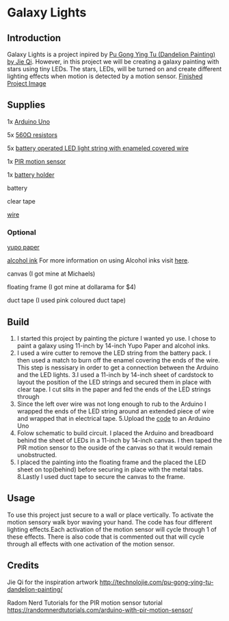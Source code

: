 # Galaxy Lights
## Introduction
  Galaxy Lights is a project inpired by [Pu Gong Ying Tu (Dandelion Painting) by Jie Qi](http://technolojie.com/pu-gong-ying-tu-dandelion-painting/). However, in this project we will be creating a galaxy painting with stars using tiny LEDs. The stars, LEDs, will be turned on and create different lighting effects when motion is detected by a motion sensor.
  [Finished Project Image](https://drive.google.com/file/d/1Qm-bAdXfovEsgjYaIKAhbRUrFtgGyWbw/view?usp=sharing)
  
  ## Supplies
  1x [Arduino Uno](https://solarbotics.com/product/50450/)
  
  5x [560Ω resistors](https://solarbotics.com/product/r560ohm/)
  
  5x [battery operated LED light string with enameled covered wire](https://solarbotics.com/product/60600/)
  
  1x [PIR motion sensor](https://solarbotics.com/product/35185/)
  
  1x [battery holder](https://solarbotics.com/product/600060/)
  
  battery
  
  clear tape
  
  [wire](https://solarbotics.com/product/21052/)
  
  ### Optional
  [yupo paper](https://www.amazon.ca/Legion-Paper-L21YUP197WH1114-Watercolor-Polypropylene/dp/B0042SYLVK/ref=sr_1_7?keywords=yupo+paper&qid=1575586081&sr=8-7)
  
  [alcohol ink](https://www.amazon.ca/Ranger-THoltz-Alcohol-Beach-Deco/dp/B01IQA5AT6/ref=sr_1_17?keywords=alcohol+ink&qid=1575586117&sr=8-17) For more information on using Alcohol inks visit [here](https://www.youtube.com/watch?v=luGJtpf53m0).
  
  canvas (I got mine at Michaels)
  
  floating frame (I got mine at dollarama for $4)
  
  duct tape (I used pink coloured duct tape)
  
  ## Build
  1. I started this project by painting the picture I wanted yo use. I chose to paint a galaxy using 11-inch by 14-inch Yupo Paper and alcohol inks.
  2. I used a wire cutter to remove the LED string from the battery pack. I then used a match to burn off the enamel covering the ends of the wire. This step is nessisary in order to get a connection between the Arduino and the LED lights.
  3.I used a 11-inch by 14-inch sheet of cardstock to layout the position of the LED strings and secured them in place with clear tape. I cut slits in the paper and fed the ends of the LED strings through
  4. Since the left over wire was not long enough to rub to the Arduino I wrapped the ends of the LED string around an extended piece of wire and wrapped that in electrical tape.
  5.Upload the [code](https://github.com/Justinecatherine/Galaxy-Lights/blob/master/FinalPojectCS207.ino) to an Arduino Uno
  6. Folow schematic to build circuit. I placed the Arduino and breadboard behind the sheet of LEDs in a 11-inch by 14-inch canvas. I then taped the PIR motion sensor to the ouside of the canvas so that it would remain unobstructed.
  7. I placed the painting into the floating frame and the placed the LED sheet on top(behind) before securing in place with the metal tabs.
  8.Lastly I used duct tape to secure the canvas to the frame.
  
  ## Usage
  To use this project just secure to a wall or place vertically. To activate the motion sensory walk byor waving your hand. The code has four different lighting effects.Each activation of the motion sensor will cycle through 1 of these effects. There is also code that is commented out that will cycle through all effects with one activation of the motion sensor.
  ## Credits
  Jie Qi for the inspiration artwork http://technolojie.com/pu-gong-ying-tu-dandelion-painting/
  
  Radom Nerd Tutorials for the PIR motion sensor tutorial https://randomnerdtutorials.com/arduino-with-pir-motion-sensor/
  
  
  
  
  
  
